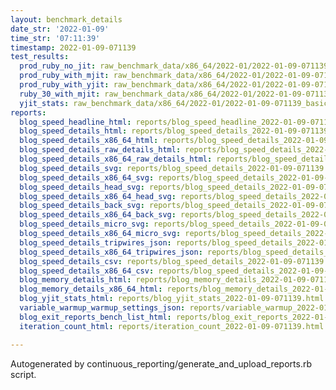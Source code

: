 ```yaml
---
layout: benchmark_details
date_str: '2022-01-09'
time_str: '07:11:39'
timestamp: 2022-01-09-071139
test_results:
  prod_ruby_no_jit: raw_benchmark_data/x86_64/2022-01/2022-01-09-071139_basic_benchmark_prod_ruby_no_jit.json
  prod_ruby_with_mjit: raw_benchmark_data/x86_64/2022-01/2022-01-09-071139_basic_benchmark_prod_ruby_with_mjit.json
  prod_ruby_with_yjit: raw_benchmark_data/x86_64/2022-01/2022-01-09-071139_basic_benchmark_prod_ruby_with_yjit.json
  ruby_30_with_mjit: raw_benchmark_data/x86_64/2022-01/2022-01-09-071139_basic_benchmark_ruby_30_with_mjit.json
  yjit_stats: raw_benchmark_data/x86_64/2022-01/2022-01-09-071139_basic_benchmark_yjit_stats.json
reports:
  blog_speed_headline_html: reports/blog_speed_headline_2022-01-09-071139.html
  blog_speed_details_html: reports/blog_speed_details_2022-01-09-071139.html
  blog_speed_details_x86_64_html: reports/blog_speed_details_2022-01-09-071139.x86_64.html
  blog_speed_details_raw_details_html: reports/blog_speed_details_2022-01-09-071139.raw_details.html
  blog_speed_details_x86_64_raw_details_html: reports/blog_speed_details_2022-01-09-071139.x86_64.raw_details.html
  blog_speed_details_svg: reports/blog_speed_details_2022-01-09-071139.svg
  blog_speed_details_x86_64_svg: reports/blog_speed_details_2022-01-09-071139.x86_64.svg
  blog_speed_details_head_svg: reports/blog_speed_details_2022-01-09-071139.head.svg
  blog_speed_details_x86_64_head_svg: reports/blog_speed_details_2022-01-09-071139.x86_64.head.svg
  blog_speed_details_back_svg: reports/blog_speed_details_2022-01-09-071139.back.svg
  blog_speed_details_x86_64_back_svg: reports/blog_speed_details_2022-01-09-071139.x86_64.back.svg
  blog_speed_details_micro_svg: reports/blog_speed_details_2022-01-09-071139.micro.svg
  blog_speed_details_x86_64_micro_svg: reports/blog_speed_details_2022-01-09-071139.x86_64.micro.svg
  blog_speed_details_tripwires_json: reports/blog_speed_details_2022-01-09-071139.tripwires.json
  blog_speed_details_x86_64_tripwires_json: reports/blog_speed_details_2022-01-09-071139.x86_64.tripwires.json
  blog_speed_details_csv: reports/blog_speed_details_2022-01-09-071139.csv
  blog_speed_details_x86_64_csv: reports/blog_speed_details_2022-01-09-071139.x86_64.csv
  blog_memory_details_html: reports/blog_memory_details_2022-01-09-071139.html
  blog_memory_details_x86_64_html: reports/blog_memory_details_2022-01-09-071139.x86_64.html
  blog_yjit_stats_html: reports/blog_yjit_stats_2022-01-09-071139.html
  variable_warmup_warmup_settings_json: reports/variable_warmup_2022-01-09-071139.warmup_settings.json
  blog_exit_reports_bench_list_html: reports/blog_exit_reports_2022-01-09-071139.bench_list.html
  iteration_count_html: reports/iteration_count_2022-01-09-071139.html

---
```

Autogenerated by continuous_reporting/generate_and_upload_reports.rb script.
